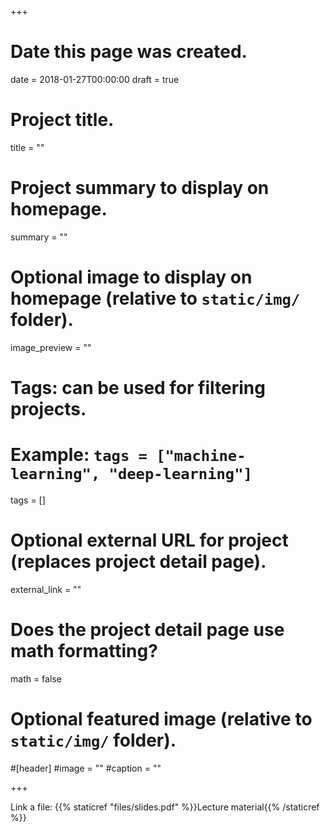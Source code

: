 +++
# Date this page was created.
date = 2018-01-27T00:00:00
draft = true

# Project title.
title = ""

# Project summary to display on homepage.
summary = ""

# Optional image to display on homepage (relative to `static/img/` folder).
image_preview = ""

# Tags: can be used for filtering projects.
# Example: `tags = ["machine-learning", "deep-learning"]`
tags = []

# Optional external URL for project (replaces project detail page).
external_link = ""

# Does the project detail page use math formatting?
math = false

# Optional featured image (relative to `static/img/` folder).
#[header]
#image = ""
#caption = ""

+++

Link a file:
{{% staticref "files/slides.pdf" %}}Lecture material{{% /staticref %}}
